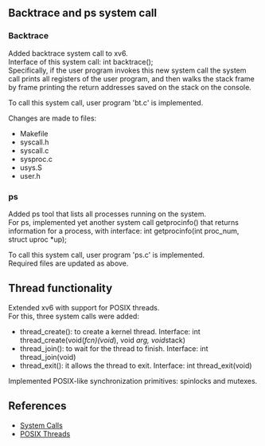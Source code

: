## Backtrace and ps system call
### Backtrace
Added backtrace system call to xv6.  
Interface of this system call: int backtrace();  
Specifically, if the user program invokes this new system call the system call prints all registers of the user program, and then walks the stack frame by frame printing the return addresses saved on the stack on the console.  
  
To call this system call, user program 'bt.c' is implemented.  

Changes are made to files:  
- Makefile
- syscall.h
- syscall.c
- sysproc.c
- usys.S
- user.h

### ps
Added ps tool that lists all processes running on the system.  
For ps, implemented yet another system call getprocinfo() that returns information for a process, with interface: int getprocinfo(int proc_num, struct uproc *up);  

To call this system call, user program 'ps.c' is implemented.  
Required files are updated as above.

## Thread functionality
Extended xv6 with support for POSIX threads.  
For this, three system calls were added:
- thread_create(): to create a kernel thread. Interface: int thread_create(void(*fcn)(void*), void *arg, void*stack)
- thread_join(): to wait for the thread to finish. Interface: int thread_join(void)
- thread_exit(): it allows the thread to exit. Interface: int thread_exit(void)
  
Implemented POSIX-like synchronization primitives: spinlocks and mutexes.

## References
- [System Calls](https://www.ics.uci.edu/~aburtsev/238P/hw/hw3-system-calls.html)
- [POSIX Threads](https://www.ics.uci.edu/~aburtsev/238P/hw/hw4-threads.html)
